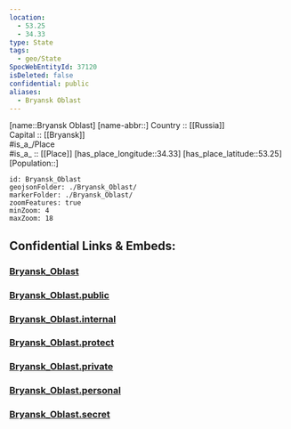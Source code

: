 ```yaml
---
location:
  - 53.25
  - 34.33
type: State
tags:
  - geo/State
SpocWebEntityId: 37120
isDeleted: false
confidential: public
aliases:
  - Bryansk Oblast
---
```

[name::Bryansk Oblast] 
[name-abbr::] 
Country :: [[Russia]]  
Capital :: [[Bryansk]]  
#is_a_/Place  
#is_a_ :: [[Place]] 
[has_place_longitude::34.33] 
[has_place_latitude::53.25] 
[Population::] 



```leaflet
id: Bryansk_Oblast
geojsonFolder: ./Bryansk_Oblast/
markerFolder: ./Bryansk_Oblast/
zoomFeatures: true 
minZoom: 4 
maxZoom: 18
```


## Confidential Links & Embeds: 

### [Bryansk_Oblast](/_Standards/Earth/Continent/Europe/Europe~East/Russia/Russia~Central/Bryansk_Oblast.md) 

### [Bryansk_Oblast.public](/_public/Earth/Continent/Europe/Europe~East/Russia/Russia~Central/Bryansk_Oblast.public.md) 

### [Bryansk_Oblast.internal](/_internal/Earth/Continent/Europe/Europe~East/Russia/Russia~Central/Bryansk_Oblast.internal.md) 

### [Bryansk_Oblast.protect](/_protect/Earth/Continent/Europe/Europe~East/Russia/Russia~Central/Bryansk_Oblast.protect.md) 

### [Bryansk_Oblast.private](/_private/Earth/Continent/Europe/Europe~East/Russia/Russia~Central/Bryansk_Oblast.private.md) 

### [Bryansk_Oblast.personal](/_personal/Earth/Continent/Europe/Europe~East/Russia/Russia~Central/Bryansk_Oblast.personal.md) 

### [Bryansk_Oblast.secret](/_secret/Earth/Continent/Europe/Europe~East/Russia/Russia~Central/Bryansk_Oblast.secret.md)

